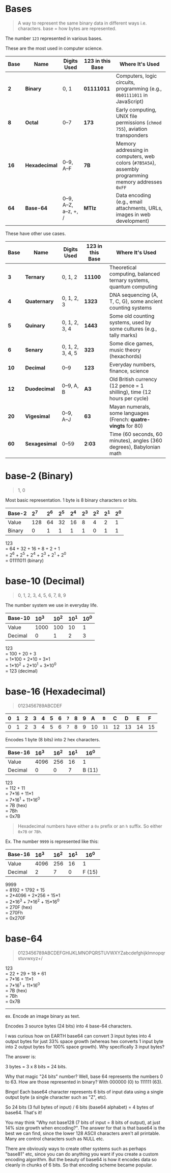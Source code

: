 # Bases

> A way to represent the same binary data in different ways i.e. characters. base = how bytes are represented.

The number `123` represented in various bases.

These are the most used in computer science.

| Base   | Name            | Digits Used         | 123 in this Base | Where It's Used                                                                                      |
| ------ | --------------- | ------------------- | ---------------- | ---------------------------------------------------------------------------------------------------- |
| **2**  | **Binary**      | 0, 1                | **01111011**     | Computers, logic circuits, programming (e.g., `0b01111011` in JavaScript)                            |
| **8**  | **Octal**       | 0–7                 | **173**          | Early computing, UNIX file permissions (`chmod 755`), aviation transponders                          |
| **16** | **Hexadecimal** | 0–9, A–F            | **7B**           | Memory addressing in computers, web colors (`#7B5A5A`), assembly programming memory addresses `0xFF` |
| **64** | **Base-64**     | 0–9, A–Z, a–z, +, / | **MTIz**         | Data encoding (e.g., email attachments, URLs, images in web development)                             |

These have other use cases.

| Base   | Name            | Digits Used      | 123 in this Base | Where It's Used                                                         |
| ------ | --------------- | ---------------- | ---------------- | ----------------------------------------------------------------------- |
| **3**  | **Ternary**     | 0, 1, 2          | **11100**        | Theoretical computing, balanced ternary systems, quantum computing      |
| **4**  | **Quaternary**  | 0, 1, 2, 3       | **1323**         | DNA sequencing (A, T, C, G), some ancient counting systems              |
| **5**  | **Quinary**     | 0, 1, 2, 3, 4    | **1443**         | Some old counting systems, used by some cultures (e.g., tally marks)    |
| **6**  | **Senary**      | 0, 1, 2, 3, 4, 5 | **323**          | Some dice games, music theory (hexachords)                              |
| **10** | **Decimal**     | 0–9              | **123**          | Everyday numbers, finance, science                                      |
| **12** | **Duodecimal**  | 0–9, A, B        | **A3**           | Old British currency (12 pence = 1 shilling), time (12 hours per cycle) |
| **20** | **Vigesimal**   | 0–9, A–J         | **63**           | Mayan numerals, some languages (French: **quatre-vingts** for 80)       |
| **60** | **Sexagesimal** | 0–59             | **2:03**         | Time (60 seconds, 60 minutes), angles (360 degrees), Babylonian math    |

# base-2 (Binary)

> 1, 0

Most basic representation. 1 byte is 8 binary characters or bits.

| Base-2 | 2<sup>7</sup> | 2<sup>6</sup> | 2<sup>5</sup> | 2<sup>4</sup> | 2<sup>3</sup> | 2<sup>2</sup> | 2<sup>1</sup> | 2<sup>0</sup> |
| :----- | :------------ | :------------ | :------------ | :------------ | :------------ | :------------ | :------------ | :------------ |
| Value  | 128           | 64            | 32            | 16            | 8             | 4             | 2             | 1             |
| Binary | 0             | 1             | 1             | 1             | 1             | 0             | 1             | 1             |

123  
= 64 + 32 + 16 + 8 + 2 + 1  
= 2<sup>6</sup> + 2<sup>5</sup> + 2<sup>4</sup> + 2<sup>3</sup> + 2<sup>1</sup> + 2<sup>0</sup>  
= 01111011 (binary)

# base-10 (Decimal)

> 0, 1, 2, 3, 4, 5, 6, 7, 8, 9

The number system we use in everyday life.

| Base-10 | 10<sup>3</sup> | 10<sup>2</sup> | 10<sup>1</sup> | 10<sup>0</sup> |
| :------ | :------------- | :------------- | :------------- | -------------- |
| Value   | 1000           | 100            | 10             | 1              |
| Decimal | 0              | 1              | 2              | 3              |

123  
= 100 + 20 + 3  
= 1\*100 + 2\*10 + 3\*1  
= 1\*10<sup>2</sup> + 2\*10<sup>1</sup> + 3\*10<sup>0</sup>  
= 123 (decimal)

# base-16 (Hexadecimal)

> 0123456789ABCDEF

| 0   | 1   | 2   | 3   | 4   | 5   | 6   | `7` | 8   | 9   | A   | `B`  | C   | D   | E   | F   |
| :-- | :-- | :-- | :-- | :-- | :-- | :-- | :-- | :-- | :-- | :-- | :--- | :-- | :-- | :-- | :-- |
| 0   | 1   | 2   | 3   | 4   | 5   | 6   | `7` | 8   | 9   | 10  | `11` | 12  | 13  | 14  | 15  |

Encodes 1 byte (8 bits) into 2 hex characters.

| Base-16 | 16<sup>3</sup> | 16<sup>2</sup> | 16<sup>1</sup> | 16<sup>0</sup> |
| :------ | :------------- | :------------- | :------------- | -------------- |
| Value   | 4096           | 256            | 16             | 1              |
| Decimal | 0              | 0              | 7              | B (11)         |

123  
= 112 + 11  
= 7\*16 + 11\*1  
= 7\*16<sup>1</sup> + 11\*16<sup>0</sup>  
= 7B (hex)  
= 7Bh  
= 0x7B

> Hexadecimal numbers have either a `0x` prefix or an `h` suffix. So either `0x7B` or `7Bh`.

Ex. The number `9999` is represented like this:

| Base-16 | 16<sup>3</sup> | 16<sup>2</sup> | 16<sup>1</sup> | 16<sup>0</sup> |
| :------ | :------------- | :------------- | :------------- | -------------- |
| Value   | 4096           | 256            | 16             | 1              |
| Decimal | 2              | 7              | 0              | F (15)         |

9999  
= 8192 + 1792 + 15  
= 2\*4096 + 2\*256 + 15\*1  
= 2\*16<sup>3</sup> + 7\*16<sup>2</sup> + 15\*16<sup>0</sup>  
= 270F (hex)  
= 270Fh  
= 0x270F

# base-64

> 0123456789ABCDEFGHIJKLMNOPQRSTUVWXYZabcdefghijklmnopqrstuvwxyz+/

123  
= 22 + 29 + 18 + 61  
= 7\*16 + 11\*1  
= 7\*16<sup>1</sup> + 11\*16<sup>0</sup>  
= 7B (hex)  
= 7Bh  
= 0x7B

---

ex. Encode an image binary as text.

Encodes 3 source bytes (24 bits) into 4 base-64 characters.

I was curious how on EARTH base64 can convert 3 input bytes into 4 output bytes for just 33% space growth (whereas hex converts 1 input byte into 2 output bytes for 100% space growth). Why specifically 3 input bytes?

The answer is:

3 bytes = 3 x 8 bits = 24 bits.

Why that magic "24 bits" number? Well, base 64 represents the numbers 0 to 63. How are those represented in binary? With 000000 (0) to 111111 (63).

Bingo! Each base64 character represents 6 bits of input data using a single output byte (a single character such as "Z", etc).

So 24 bits (3 full bytes of input) / 6 bits (base64 alphabet) = 4 bytes of base64. That's it!

You may think "Why not base128 (7 bits of input = 8 bits of output), at just 14% size growth when encoding?". The answer for that is that base64 is the best we can find, since the lower 128 ASCII characters aren't all printable. Many are control characters such as NULL etc.

There are obviously ways to create other systems such as perhaps "base81" etc, since you can do anything you want if you create a custom encoding algorithm. But the beauty of base64 is how it encodes data so cleanly in chunks of 6 bits. So that encoding scheme became popular.
